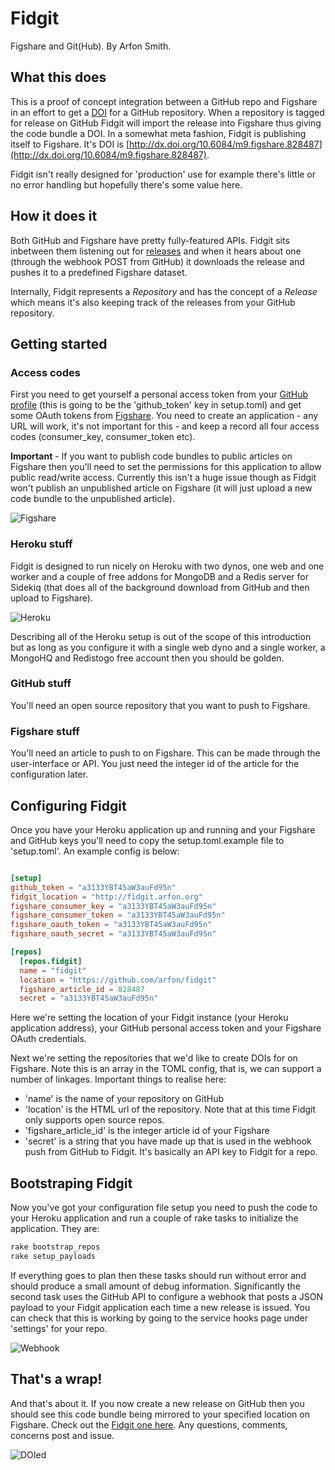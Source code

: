 Fidgit
======

Figshare and Git(Hub). By Arfon Smith.

What this does
--------------

This is a proof of concept integration between a GitHub repo and Figshare in an effort to get a [DOI](http://en.wikipedia.org/wiki/Digital_object_identifier) for a GitHub repository. When a repository is tagged for release on GitHub Fidgit will import the release into Figshare thus giving the code bundle a DOI. In a somewhat meta fashion, Fidgit is publishing itself to Figshare. It's DOI is [http://dx.doi.org/10.6084/m9.figshare.828487](http://dx.doi.org/10.6084/m9.figshare.828487).

Fidgit isn't really designed for 'production' use for example there's little or no error handling but hopefully there's some value here.

How it does it
--------------

Both GitHub and Figshare have pretty fully-featured APIs. Fidgit sits inbetween them listening out for [releases](https://github.com/blog/1547-release-your-software) and when it hears about one (through the webhook POST from GitHub) it downloads the release and pushes it to a predefined Figshare dataset.

Internally, Fidgit represents a _Repository_ and has the concept of a _Release_ which means it's also keeping track of the releases from your GitHub repository.

Getting started
---------------

### Access codes

First you need to get yourself a personal access token from your [GitHub profile](https://github.com/settings/applications) (this is going to be the 'github\_token' key in setup.toml) and get some OAuth tokens from [Figshare](http://figshare.com/account/applications). You need to create an application - any URL will work, it's not important for this - and keep a record all four access codes (consumer\_key, consumer\_token etc).

**Important** - If you want to publish code bundles to public articles on Figshare then you'll need to set the permissions for this application to allow public read/write access. Currently this isn't a huge issue though as Fidgit won't publish an unpublished article on Figshare (it will just upload a new code bundle to the unpublished article).

![Figshare](https://raw.github.com/arfon/fidgit/master/screens/figshare_applications.png)

### Heroku stuff

Fidgit is designed to run nicely on Heroku with two dynos, one web and one worker and a couple of free addons for MongoDB and a Redis server for Sidekiq (that does all of the background download from GitHub and then upload to Figshare).

![Heroku](https://raw.github.com/arfon/fidgit/master/screens/heroku.png)

Describing all of the Heroku setup is out of the scope of this introduction but as long as you configure it with a single web dyno and a single worker, a MongoHQ and Redistogo free account then you should be golden.

### GitHub stuff

You'll need an open source repository that you want to push to Figshare.

### Figshare stuff

You'll need an article to push to on Figshare. This can be made through the user-interface or API. You just need the integer id of the article for the configuration later.

Configuring Fidgit
------------------

Once you have your Heroku application up and running and your Figshare and GitHub keys you'll need to copy the setup.toml.example file to 'setup.toml'. An example config is below:

```toml

[setup] 
github_token = "a3133YBT45aW3auFd95n"
fidgit_location = "http://fidgit.arfon.org"
figshare_consumer_key = "a3133YBT45aW3auFd95n"
figshare_consumer_token = "a3133YBT45aW3auFd95n"
figshare_oauth_token = "a3133YBT45aW3auFd95n"
figshare_oauth_secret = "a3133YBT45aW3auFd95n"

[repos]
  [repos.fidgit]
  name = "fidgit"
  location = "https://github.com/arfon/fidgit"
  figshare_article_id = 828487
  secret = "a3133YBT45aW3auFd95n"
```

Here we're setting the location of your Fidgit instance (your Heroku application address), your GitHub personal access token and your Figshare OAuth credentials.

Next we're setting the repositories that we'd like to create DOIs for on Figshare. Note this is an array in the TOML config, that is, we can support a number of linkages. Important things to realise here:

* 'name' is the name of your repository on GitHub
* 'location' is the HTML url of the repository. Note that at this time Fidgit only supports open source repos.
* 'figshare\_article_id' is the integer article id of your Figshare
* 'secret' is a string that you have made up that is used in the webhook push from GitHub to Fidgit. It's basically an API key to Fidgit for a repo.

Bootstraping Fidgit
-------------------

Now you've got your configuration file setup you need to push the code to your Heroku application and run a couple of rake tasks to initialize the application. They are:

```ruby
rake bootstrap_repos
rake setup_payloads
```

If everything goes to plan then these tasks should run without error and should produce a small amount of debug information. Significantly the second task uses the GitHub API to configure a webhook that posts a JSON payload to your Fidgit application each time a new release is issued. You can check that this is working by going to the service hooks page under 'settings' for your repo.

![Webhook](https://raw.github.com/arfon/fidgit/master/screens/webhook.png)

That's a wrap!
--------------

And that's about it. If you now create a new release on GitHub then you should see this code bundle being mirrored to your specified location on Figshare. Check out the [Fidgit one here](http://dx.doi.org/10.6084/m9.figshare.828487). Any questions, comments, concerns post and issue.

![DOIed](https://raw.github.com/arfon/fidgit/master/screens/figshare_article.png)
